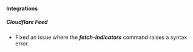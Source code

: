 
#### Integrations

##### Cloudflare Feed

- Fixed an issue where the ***fetch-indicators*** command raises a syntax error.
